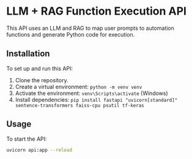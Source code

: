 # LLM + RAG Function Execution API

This API uses an LLM and RAG to map user prompts to automation functions and generate Python code for execution.

## Installation

To set up and run this API:

1.  Clone the repository.
2.  Create a virtual environment: `python -m venv venv`
3.  Activate the environment: `venv\Scripts\activate` (Windows) 
4.  Install dependencies: `pip install fastapi "uvicorn[standard]" sentence-transformers faiss-cpu psutil tf-keras`

## Usage

To start the API:

```bash
uvicorn api:app --reload

